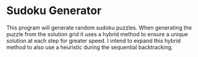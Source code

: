 # Sudoku Generator
 
This program will generate random sudoku puzzles. When generating the puzzle from the solution grid it uses a hybrid method to ensure a unique solution at each step for greater speed. I intend to expand this hybrid method to also use a heuristic during the sequential backtracking.
